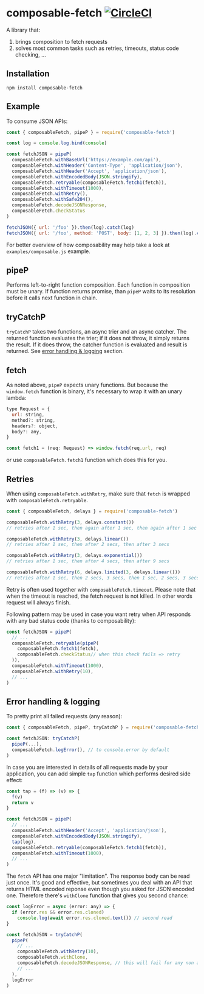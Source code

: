 # composable-fetch [![CircleCI](https://circleci.com/gh/honzabrecka/composable-fetch/tree/master.svg?style=svg&circle-token=eefe6811545741764260a25f382c13da0d6e31a7)](https://circleci.com/gh/honzabrecka/composable-fetch/tree/master)

A library that:

 1. brings composition to fetch requests
 1. solves most common tasks such as retries, timeouts, status code checking, ...

## Installation

```
npm install composable-fetch
```

## Example

To consume JSON APIs:

```js
const { composableFetch, pipeP } = require('composable-fetch')

const log = console.log.bind(console)

const fetchJSON = pipeP(
  composableFetch.withBaseUrl('https://example.com/api'),
  composableFetch.withHeader('Content-Type', 'application/json'),
  composableFetch.withHeader('Accept', 'application/json'),
  composableFetch.withEncodedBody(JSON.stringify),
  composableFetch.retryable(composableFetch.fetch1(fetch)),
  composableFetch.withTimeout(1000),
  composableFetch.withRetry(),
  composableFetch.withSafe204(),
  composableFetch.decodeJSONResponse,
  composableFetch.checkStatus
)

fetchJSON({ url: '/foo' }).then(log).catch(log)
fetchJSON({ url: '/foo', method: 'POST', body: [1, 2, 3] }).then(log).catch(log)
```

For better overview of how composability may help take a look at `examples/composable.js` example.

## pipeP

Performs left-to-right function composition. Each function in composition must be unary. If function returns promise, than `pipeP` waits to its resolution before it calls next function in chain.

## tryCatchP

`tryCatchP` takes two functions, an async trier and an async catcher. The returned function evaluates the trier; if it does not throw, it simply returns the result. If it does throw, the catcher function is evaluated and result is returned. See [error handling & logging](#error-handling--logging) section.

## fetch

As noted above, `pipeP` expects unary functions. But because the `window.fetch` function is binary, it's necessary to wrap it with an unary lambda:

```js
type Request = {
  url: string,
  method?: string,
  headers?: object,
  body?: any,
}

const fetch1 = (req: Request) => window.fetch(req.url, req)
```

or use `composableFetch.fetch1` function which does this for you.

## Retries

When using `composableFetch.withRetry`, make sure that `fetch` is wrapped with `composableFetch.retryable`.

```js
const { composableFetch, delays } = require('composable-fetch')

composableFetch.withRetry(3, delays.constant())
// retries after 1 sec, then again after 1 sec, then again after 1 sec

composableFetch.withRetry(3, delays.linear())
// retries after 1 sec, then after 2 secs, then after 3 secs

composableFetch.withRetry(3, delays.exponential())
// retries after 1 sec, then after 4 secs, then after 9 secs

composableFetch.withRetry(6, delays.limited(3, delays.linear()))
// retries after 1 sec, then 2 secs, 3 secs, then 1 sec, 2 secs, 3 secs
```

Retry is often used together with `composableFetch.timeout`. Please note that when the timeout is reached, the fetch request is not killed. In other words request will always finish.

Following pattern may be used in case you want retry when API responds with any bad status code (thanks to composability):

```js
const fetchJSON = pipeP(
  // ...
  composableFetch.retryable(pipeP(
    composableFetch.fetch1(fetch),
    composableFetch.checkStatus// when this check fails => retry
  )),
  composableFetch.withTimeout(1000),
  composableFetch.withRetry(10),
  // ...
)
```

## Error handling & logging

To pretty print all failed requests (any reason):

```js
const { composableFetch, pipeP, tryCatchP } = require('composable-fetch')

const fetchJSON: tryCatchP(
  pipeP(...),
  composableFetch.logError(), // to console.error by default
)
```

In case you are interested in details of all requests made by your application, you can add simple `tap` function which performs desired side effect:

```js
const tap = (f) => (v) => {
  f(v)
  return v
}

const fetchJSON = pipeP(
  // ...
  composableFetch.withHeader('Accept', 'application/json'),
  composableFetch.withEncodedBody(JSON.stringify),
  tap(log),
  composableFetch.retryable(composableFetch.fetch1(fetch)),
  composableFetch.withTimeout(1000),
  // ...
)
```

The `fetch` API has one major "limitation". The response body can be read just once. It's good and effective, but sometimes you deal with an API that returns HTML encoded reponse even though you asked for JSON encoded one. Therefore there's `withClone` function that gives you second chance:

```js
const logError = async (error: any) => {
  if (error.res && error.res.cloned)
    console.log(await error.res.cloned.text()) // second read
}

const fetchJSON = tryCatchP(
  pipeP(
    // ...
    composableFetch.withRetry(10),
    composableFetch.withClone,
    composableFetch.decodeJSONResponse, // this will fail for any non application/json response
    // ...
  ),
  logError
)
```
